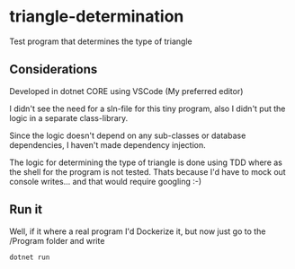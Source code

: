 # triangle-determination
Test program that determines the type of triangle


## Considerations

Developed in dotnet CORE using VSCode (My preferred editor)

I didn't see the need for a sln-file for this tiny program, also I didn't put the logic in a separate class-library.

Since the logic doesn't depend on any sub-classes or database dependencies, I haven't made dependency injection.

The logic for determining the type of triangle is done using TDD where as the shell for the program is not tested. Thats because I'd have to mock out console writes... and that would require googling :-)

## Run it

Well, if it where a real program I'd Dockerize it, but now just go to the /Program folder and write
```
dotnet run
```


